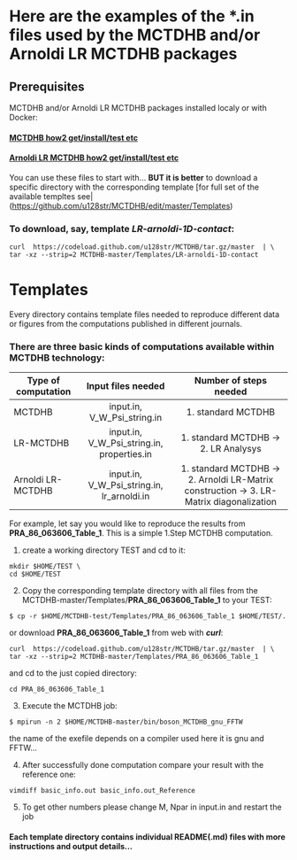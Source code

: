 # Here are the examples of the *.in files used by the MCTDHB and/or Arnoldi LR MCTDHB packages 

## Prerequisites
MCTDHB and/or Arnoldi LR MCTDHB packages installed localy or with Docker:
#### [MCTDHB how2 get/install/test etc](https://github.com/u128str/MCTDHB/blob/master/README.md)
#### [Arnoldi LR MCTDHB how2 get/install/test etc](https://github.com/u128str/MCTDHB/blob/master/LR-ARNOLDI.md)

You can use these files to start with...  __BUT it is better__ to download a specific directory with the corresponding template
[for full set of the available templtes see|(https://github.com/u128str/MCTDHB/edit/master/Templates)

### To download, say, template _LR-arnoldi-1D-contact_:

```
curl  https://codeload.github.com/u128str/MCTDHB/tar.gz/master  | \
tar -xz --strip=2 MCTDHB-master/Templates/LR-arnoldi-1D-contact
```

#  Templates
Every directory contains template files needed to reproduce different data or figures 
from the computations published in different journals.

### There are three basic kinds of computations available within MCTDHB technology: 

| Type of computation       | Input files needed |  Number of steps needed |
| ------------- |:-------------:| :-------------: |
| MCTDHB            | input.in, V_W_Psi_string.in  | 1. standard MCTDHB |
| LR-MCTDHB         | input.in, V_W_Psi_string.in, properties.in | 1. standard MCTDHB  -> 2. LR Analysys|
| Arnoldi LR-MCTDHB | input.in, V_W_Psi_string.in, lr_arnoldi.in | 1. standard MCTDHB  -> 2. Arnoldi LR-Matrix construction -> 3. LR-Matrix diagonalization |

For example, let say you would like to reproduce the results from  __PRA_86_063606_Table_1__.
This is a simple 1.Step MCTDHB computation. 

1) create a working directory TEST and cd to it:
```
mkdir $HOME/TEST \
cd $HOME/TEST 
```
2) Copy the corresponding template directory with all files from the MCTDHB-master/Templates/__PRA_86_063606_Table_1__ to your TEST:
``` 
$ cp -r $HOME/MCTDHB-test/Templates/PRA_86_063606_Table_1 $HOME/TEST/.
```
or download __PRA_86_063606_Table_1__ from web with ___curl___:
```
curl  https://codeload.github.com/u128str/MCTDHB/tar.gz/master  | \
tar -xz --strip=2 MCTDHB-master/Templates/PRA_86_063606_Table_1
```
and cd to the just copied directory: 
```
cd PRA_86_063606_Table_1
```

3) Execute the MCTDHB job: 
 ```
 $ mpirun -n 2 $HOME/MCTDHB-master/bin/boson_MCTDHB_gnu_FFTW 
 ``` 
the name of the exefile depends on a compiler used here it is gnu and FFTW...

4) After successfully done computation compare your result with the reference one: 
 ```
vimdiff basic_info.out basic_info.out_Reference
 ```
5) To get other numbers please change M, Npar in input.in  and restart the job

#### Each template directory contains individual README(.md) files with more instructions and output details...
